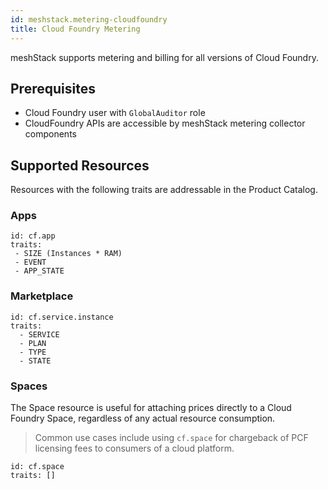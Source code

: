 ```yaml
---
id: meshstack.metering-cloudfoundry
title: Cloud Foundry Metering
---
```


meshStack supports metering and billing for all versions of Cloud Foundry.

## Prerequisites

- Cloud Foundry user with `GlobalAuditor` role
- CloudFoundry APIs are accessible by meshStack metering collector components

## Supported Resources

Resources with the following traits are addressable in the Product Catalog.

### Apps

```text
id: cf.app
traits:
 - SIZE (Instances * RAM)
 - EVENT
 - APP_STATE
```

### Marketplace

```text
id: cf.service.instance
traits:
  - SERVICE
  - PLAN
  - TYPE
  - STATE
```

### Spaces

The Space resource is useful for attaching prices directly to a Cloud Foundry Space, regardless of any actual resource consumption.

> Common use cases include using `cf.space` for chargeback of PCF licensing fees to consumers of a cloud platform.

```text
id: cf.space
traits: []
```